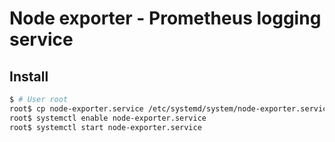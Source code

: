 # Node exporter - Prometheus logging service

## Install

```bash
$ # User root
root$ cp node-exporter.service /etc/systemd/system/node-exporter.service
root$ systemctl enable node-exporter.service
root$ systemctl start node-exporter.service
```
